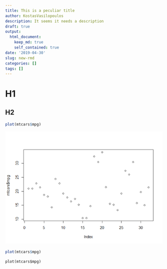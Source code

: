 ```yaml
---
title: This is a peculiar title
author: KostasVasilopoulos
description: It seems it needs a description
draft: true
output: 
  html_document:
    keep_md: true
    self_contained: true
date: '2019-04-30'
slug: new-rmd
categories: []
tags: []
---
```


# H1

## H2



```r
plot(mtcars$mpg)
```

![](2020-04-30-new-rmd_files/figure-html/unnamed-chunk-1-1.png)<!-- -->


```r
plot(mtcars$mpg)
```


```python
plot(mtcars$mpg)
```
